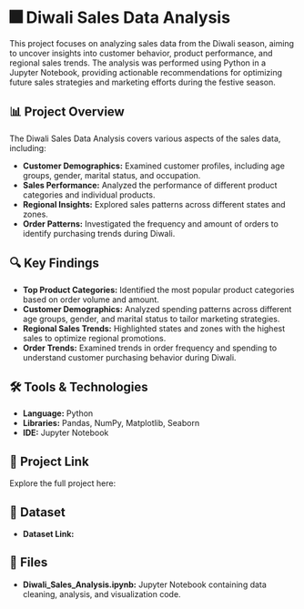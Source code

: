 # 🎆 Diwali Sales Data Analysis

This project focuses on analyzing sales data from the Diwali season, aiming to uncover insights into customer behavior, product performance, and regional sales trends. The analysis was performed using Python in a Jupyter Notebook, providing actionable recommendations for optimizing future sales strategies and marketing efforts during the festive season.

## 📊 Project Overview
The Diwali Sales Data Analysis covers various aspects of the sales data, including:

- **Customer Demographics:** Examined customer profiles, including age groups, gender, marital status, and occupation.
- **Sales Performance:** Analyzed the performance of different product categories and individual products.
- **Regional Insights:** Explored sales patterns across different states and zones.
- **Order Patterns:** Investigated the frequency and amount of orders to identify purchasing trends during Diwali.

## 🔍 Key Findings
- **Top Product Categories:** Identified the most popular product categories based on order volume and amount.
- **Customer Demographics:** Analyzed spending patterns across different age groups, gender, and marital status to tailor marketing strategies.
- **Regional Sales Trends:** Highlighted states and zones with the highest sales to optimize regional promotions.
- **Order Trends:** Examined trends in order frequency and spending to understand customer purchasing behavior during Diwali.

## 🛠️ Tools & Technologies
- **Language:** Python
- **Libraries:** Pandas, NumPy, Matplotlib, Seaborn
- **IDE:** Jupyter Notebook

## 🚀 Project Link
Explore the full project here:

## 📂 Dataset
- **Dataset Link:** 

## 📂 Files
- **Diwali_Sales_Analysis.ipynb:** Jupyter Notebook containing data cleaning, analysis, and visualization code.
